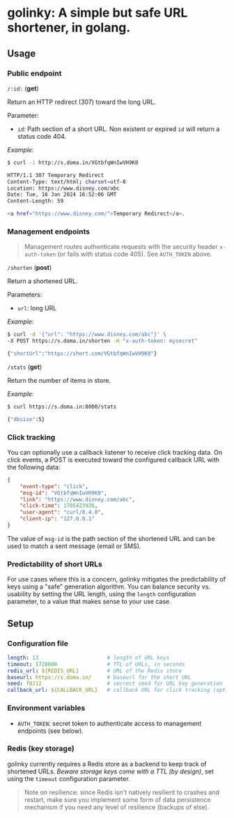 # golinky: A simple but safe URL shortener, in golang.

## Usage

### Public endpoint

`/:id:` (**get**) 

Return an HTTP redirect (307) toward the long URL.

Parameter:
- `id`: Path section of a short URL. Non existent or expired `id` will return a status code 404.

_Example:_
```bash
$ curl -i http://s.doma.in/VGtbfqWnIwVH9K0

HTTP/1.1 307 Temporary Redirect
Content-Type: text/html; charset=utf-8
Location: https://www.disney.com/abc
Date: Tue, 16 Jan 2024 16:52:06 GMT
Content-Length: 59

<a href="https://www.disney.com/">Temporary Redirect</a>.
```

### Management endpoints

>Management routes authenticate requests with the security header `x-auth-token` (or fails with status code 405).
>See `AUTH_TOKEN` above.

`/shorten` (**post**)

Return a shortened URL.

Parameters:
- `url`: long URL

_Example:_
```bash
$ curl -d '{"url": "https://www.disney.com/abc"}' \
-X POST https://s.doma.in/shorten -H "x-auth-token: mysecret"

{"shortUrl":"https://short.com/VGtbfqWnIwVH9K0"}
```

`/stats` (**get**)

Return the number of items in store.

_Example:_
```bash
$ curl https://s.doma.in:8000/stats

{"dbsize":5}
```

### Click tracking

You can optionally use a callback listener to receive click tracking data. On click events, a POST is executed toward the configured callback URL with the following data:

```json
{
    "event-type": "click",
    "msg-id": "VGtbfqWnIwVH9K0",
    "link": "https://www.disney.com/abc",
    "click-time": 1705423926,
    "user-agent": "curl/8.4.0",
    "client-ip": "127.0.0.1"
}
```

The value of `msg-id` is the path section of the shortened URL and can be used to match a sent message (email or SMS).


### Predictability of short URLs

For use cases where this is a concern, golinky mitigates the predictability of keys using a "safe" generation algorithm. You can balance security vs. usability by setting the URL length, using the `length` configuration parameter, to a value that makes sense to your use case.

## Setup 

### Configuration file

```yaml
length: 13                      # length of URL keys
timeout: 1728000                # TTL of URLs, in seconds
redis_url: ${REDIS_URL}         # URL of the Redis store
baseurl: https://s.doma.in/     # baseurl for the short URL
seed: f8J12                     # secrect seed for URL key generation
callback_url: ${CALLBACK_URL}   # callback URL for click tracking (optional)
```

### Environment variables

* `AUTH_TOKEN`: secret token to authenticate access to management endpoints (see below).


### Redis (key storage)

golinky currently requires a Redis store as a backend to keep track of shortened URLs. *Beware storage keys come with a TTL (by design)*, set using the `timeout` configuration parameter.

> Note on resilience: since Redis isn't natively resilient to crashes and restart, make sure you implement some form of data persistence mechanism if you need any level of resilience (backups of else).
